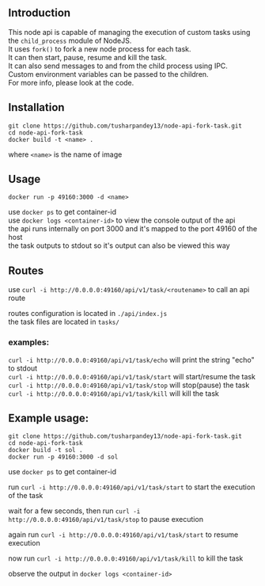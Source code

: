 ## Introduction  
This node api is capable of managing the execution of custom tasks using the `child_process` module of NodeJS.  
It uses `fork()` to fork a new node process for each task.  
It can then start, pause, resume and kill the task.  
It can also send messages to and from the child process using IPC.  
Custom environment variables can be passed to the children.  
For more info, please look at the code.  

## Installation  
    git clone https://github.com/tusharpandey13/node-api-fork-task.git
    cd node-api-fork-task
    docker build -t <name> .
where `<name>` is the name of image

## Usage  
    docker run -p 49160:3000 -d <name>  
use `docker ps` to get container-id  
use `docker logs <container-id>` to view the console output of the api  
the api runs internally on port 3000 and it's mapped to the port 49160 of the host  
the task outputs to stdout so it's output can also be viewed this way  

## Routes  
use `curl -i http://0.0.0.0:49160/api/v1/task/<routename>` to call an api route  
  
routes configuration is located in `./api/index.js`  
the task files are located in `tasks/`  
  
  
### examples:  
`curl -i http://0.0.0.0:49160/api/v1/task/echo` will print the string "echo" to stdout  
`curl -i http://0.0.0.0:49160/api/v1/task/start` will start/resume the task  
`curl -i http://0.0.0.0:49160/api/v1/task/stop` will stop(pause) the task  
`curl -i http://0.0.0.0:49160/api/v1/task/kill` will kill the task  

## Example usage:  
    git clone https://github.com/tusharpandey13/node-api-fork-task.git
    cd node-api-fork-task  
    docker build -t sol .  
    docker run -p 49160:3000 -d sol  
  
use `docker ps` to get container-id  
  
run `curl -i http://0.0.0.0:49160/api/v1/task/start` to start the execution of the task
  
wait for a few seconds, then run `curl -i http://0.0.0.0:49160/api/v1/task/stop` to pause execution  
  
again run `curl -i http://0.0.0.0:49160/api/v1/task/start` to resume execution  
  
now run `curl -i http://0.0.0.0:49160/api/v1/task/kill` to kill the task  
  
observe the output in `docker logs <container-id>`
